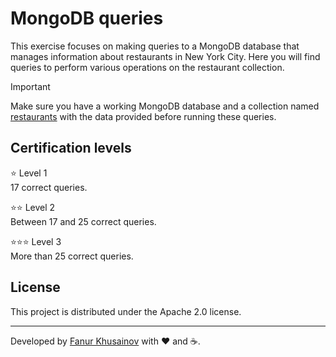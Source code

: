 # MongoDB queries

This exercise focuses on making queries to a MongoDB database that manages information about restaurants in New York City. Here you will find queries to perform various operations on the restaurant collection.

> [!IMPORTANT]  
> Make sure you have a working MongoDB database and a collection named [restaurants](./collections/restaurants.json) with the data provided before running these queries.

## Certification levels

⭐ Level 1  
17 correct queries.

⭐⭐ Level 2  
Between 17 and 25 correct queries.

⭐⭐⭐ Level 3  
More than 25 correct queries.

## License

This project is distributed under the Apache 2.0 license.

---

Developed by [Fanur Khusainov](https://www.linkedin.com/in/fanur-khusainov-ab86b2102/) with ❤️ and ☕.
